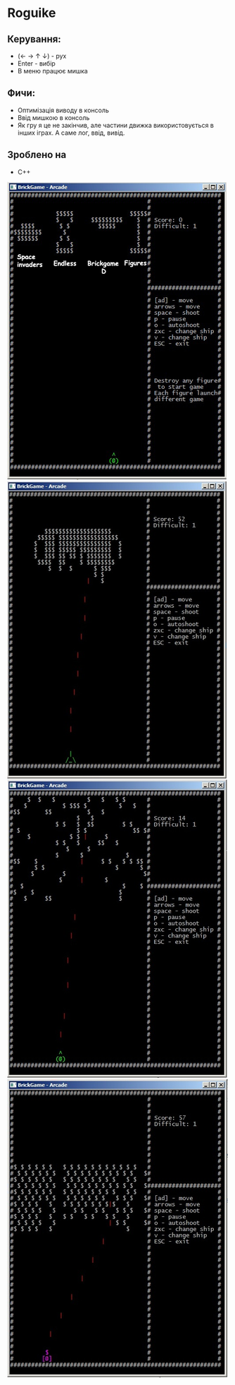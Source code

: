 ﻿# Roguike
## Керування:
 * (← → ↑ ↓) - рух
 * Enter - вибір
 * В меню працює мишка

## Фичи:
 * Оптимізація виводу в консоль
 * Ввід мишкою в консоль
 * Як гру я це не закінчив, але частини движка використовується в інших іграх. А саме лог, ввід, вивід.
	

## Зроблено на
 * C++

![](readme/img1.jpg)
![](readme/img2.jpg)
![](readme/img3.jpg)
![](readme/img4.jpg)